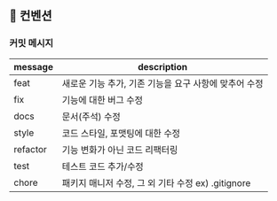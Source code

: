 ## 📌 컨벤션 


### 커밋 메시지

| message | description |
| --- | --- |
| feat | 새로운 기능 추가, 기존 기능을 요구 사항에 맞추어 수정 |
| fix | 기능에 대한 버그 수정 |
| docs | 문서(주석) 수정 |
| style | 코드 스타일, 포맷팅에 대한 수정 |
| refactor | 기능 변화가 아닌 코드 리팩터링 |
| test | 테스트 코드 추가/수정 |
| chore | 패키지 매니저 수정, 그 외 기타 수정 ex) .gitignore |
